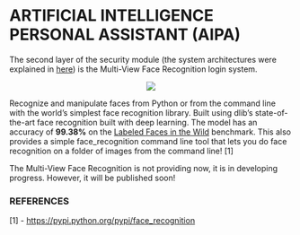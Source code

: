 # ARTIFICIAL INTELLIGENCE PERSONAL ASSISTANT (AIPA)

The second layer of the security module (the system architectures were explained in [here](https://github.com/ahmetozlu/aipa/blob/master/README.md)) is the Multi-View Face Recognition login system. 

<p align="center">
  <img src="https://user-images.githubusercontent.com/22610163/30519214-d8884582-9b98-11e7-8e7e-03d279db203d.jpg">
</p>

Recognize and manipulate faces from Python or from the command line with the world’s simplest face recognition library. Built using dlib’s state-of-the-art face recognition built with deep learning. The model has an accuracy of **99.38%** on the [Labeled Faces in the Wild](http://vis-www.cs.umass.edu/lfw/) benchmark. This also provides a simple face_recognition command line tool that lets you do face recognition on a folder of images from the command line! [1]

The Multi-View Face Recognition is not providing now, it is in developing progress. However, it will be published soon!

### REFERENCES
[1] - https://pypi.python.org/pypi/face_recognition
